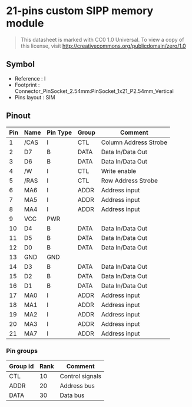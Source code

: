 # 21-pins custom SIPP memory module

> This datasheet is marked with CC0 1.0
> Universal. To view a copy of this license, visit
> http://creativecommons.org/publicdomain/zero/1.0

## Symbol

* Reference : I
* Footprint : Connector_PinSocket_2.54mm:PinSocket_1x21_P2.54mm_Vertical
* Pins layout : SIM

## Pinout

|Pin|Name|Pin Type|Group|Comment|
|---|---|---|---|---|
|1 |/CAS|I|CTL|Column Address Strobe|
|2 |D7|B|DATA|Data In/Data Out|
|3 |D6|B|DATA|Data In/Data Out|
|4 |/W|I|CTL|Write enable|
|5 |/RAS|I|CTL|Row Address Strobe|
|6 |MA6|I|ADDR|Address input|
|7 |MA5|I|ADDR|Address input|
|8 |MA4|I|ADDR|Address input|
|9 |VCC|PWR|||
|10 | D4|B|DATA|Data In/Data Out|
|11 |D5|B|DATA|Data In/Data Out|
|12 |D0|B|DATA|Data In/Data Out|
|13 |GND|GND|||
|14 |D3|B|DATA|Data In/Data Out|
|15 |D2|B|DATA|Data In/Data Out|
|16 |D1|B|DATA|Data In/Data Out|
|17 |MA0|I|ADDR|Address input|
|18 |MA1|I|ADDR|Address input|
|19 |MA2|I|ADDR|Address input|
|20 |MA3|I|ADDR|Address input|
|21 |MA7|I|ADDR|Address input|

### Pin groups

|Group id|Rank|Comment|
|---|---|---|
|CTL|10|Control signals|
|ADDR|20|Address bus|
|DATA|30|Data bus|


